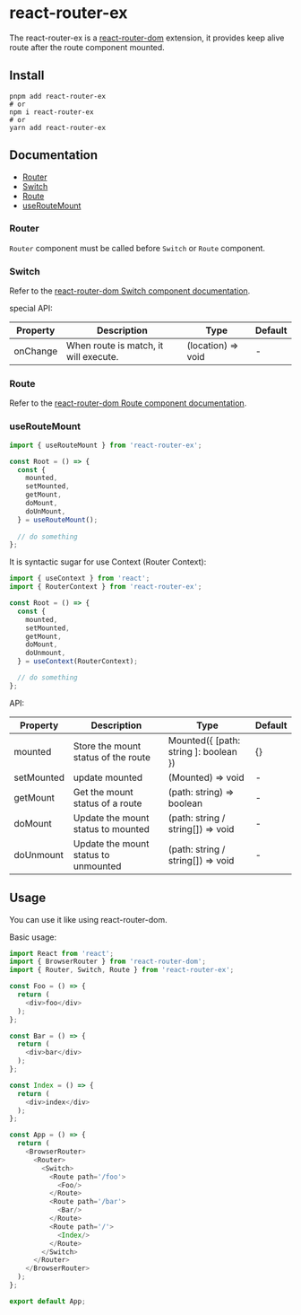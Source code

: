 # react-router-ex

The react-router-ex is a [react-router-dom](https://www.npmjs.com/package/react-router-dom) extension, 
it provides keep alive route after the route component mounted.

## Install

```shell
pnpm add react-router-ex
# or
npm i react-router-ex
# or
yarn add react-router-ex
```

## Documentation

- [Router](#Router)
- [Switch](#Switch)
- [Route](#Route)
- [useRouteMount](#useRouteMount)

### Router

`Router` component must be called before `Switch` or `Route` component.

### Switch

Refer to the [react-router-dom Switch component documentation](https://reactrouter.com/web/api/Switch).

special API:

| Property | Description | Type | Default |
|----|----|----|----|
| onChange | When route is match, it will execute. | (location) => void | - |

### Route

Refer to the [react-router-dom Route component documentation](https://reactrouter.com/web/api/Route).

### useRouteMount

```javascript
import { useRouteMount } from 'react-router-ex';

const Root = () => {
  const {
    mounted,
    setMounted,
    getMount,
    doMount,
    doUnMount,
  } = useRouteMount();
  
  // do something
};
```

It is syntactic sugar for use Context (Router Context):

```javascript
import { useContext } from 'react';
import { RouterContext } from 'react-router-ex';

const Root = () => {
  const {
    mounted,
    setMounted,
    getMount,
    doMount,
    doUnmount,
  } = useContext(RouterContext);

  // do something
};
```

API:

| Property | Description | Type | Default |
|----|----|----|----|
| mounted | Store the mount status of the route | Mounted({ [path: string ]: boolean }) | {} |
| setMounted | update mounted | (Mounted) => void | - |
| getMount | Get the mount status of a route | (path: string) => boolean | - |
| doMount | Update the mount status to mounted | (path: string / string[]) => void | - |
| doUnmount | Update the mount status to unmounted | (path: string / string[]) => void | - |

## Usage

You can use it like using react-router-dom.

Basic usage:

```javascript
import React from 'react';
import { BrowserRouter } from 'react-router-dom';
import { Router, Switch, Route } from 'react-router-ex';

const Foo = () => {
  return (
    <div>foo</div>
  );
};

const Bar = () => {
  return (
    <div>bar</div>
  );
};

const Index = () => {
  return (
    <div>index</div>
  );
};

const App = () => {
  return (
    <BrowserRouter>
      <Router>
        <Switch>
          <Route path='/foo'>
            <Foo/>
          </Route>
          <Route path='/bar'>
            <Bar/>
          </Route>
          <Route path='/'>
            <Index/>
          </Route>
        </Switch>
      </Router>
    </BrowserRouter>
  );
};

export default App;
```
